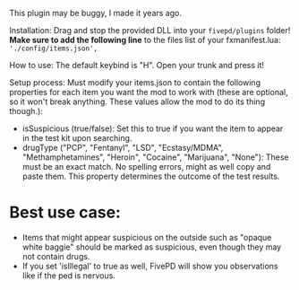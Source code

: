 ﻿This plugin may be buggy, I made it years ago.

Installation: Drag and stop the provided DLL into your `fivepd/plugins` folder! **Make sure to add the following line** to the files list of your fxmanifest.lua: `'./config/items.json',`

How to use: The default keybind is "H". Open your trunk and press it!

Setup process: Must modify your items.json to contain the following properties for each item you want the mod to work with (these are optional, so it won't break anything. These values allow the mod to do its thing though.):
- isSuspicious (true/false): Set this to true if you want the item to appear in the test kit upon searching.
- drugType ("PCP", "Fentanyl", "LSD", "Ecstasy/MDMA", "Methamphetamines", "Heroin", "Cocaine", "Marijuana", "None"): These must be an exact match. No spelling errors, might as well copy and paste them. This property determines the outcome of the test results.

# Best use case:
- Items that might appear suspicious on the outside such as "opaque white baggie" should be marked as suspicious, even though they may not contain drugs.
- If you set 'isIllegal' to true as well, FivePD will show you observations like if the ped is nervous. 